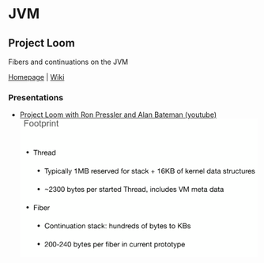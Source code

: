 # JVM

## Project Loom

Fibers and continuations on the JVM

[Homepage](http://openjdk.java.net/projects/loom/) | [Wiki](https://wiki.openjdk.java.net/display/loom/Main)

### Presentations

 * [Project Loom with Ron Pressler and Alan Bateman (youtube)](https://www.youtube.com/watch?v=J31o0ZMQEnI&t=0s&index=4&list=PLX8CzqL3ArzVnxC6PYxMlngEMv3W1pIkn)
   ![Loom Footprint Comparison](img/loom-footprint-comparison.png)